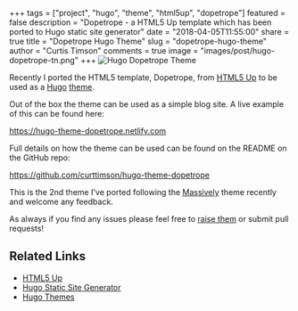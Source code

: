 +++
tags = ["project", "hugo", "theme", "html5up", "dopetrope"]
featured = false
description = "Dopetrope - a HTML5 Up template which has been ported to Hugo static site generator"
date = "2018-04-05T11:55:00"
share = true
title = "Dopetrope Hugo Theme"
slug = "dopetrope-hugo-theme"
author = "Curtis Timson"
comments = true
image = "images/post/hugo-dopetrope-tn.png"
+++
![Hugo Dopetrope Theme](/images/post/hugo-dopetrope.png)

Recently I ported the HTML5 template, Dopetrope, from [HTML5 Up](https://html5up.net/) to be used as a [Hugo](https://gohugo.io/) [theme](https://themes.gohugo.io/).

Out of the box the theme can be used as a simple blog site. A live example of this can be found here:

https://hugo-theme-dopetrope.netlify.com

Full details on how the theme can be used can be found on the README on the GitHub repo:

https://github.com/curttimson/hugo-theme-dopetrope

This is the 2nd theme I've ported following the [Massively](/post/project/massively-hugo-theme/) theme recently and welcome any feedback.

As always if you find any issues please feel free to [raise them](https://github.com/curttimson/hugo-theme-dopetrope/issues/new) or submit pull requests!

## Related Links

- [HTML5 Up](https://html5up.net/)
- [Hugo Static Site Generator](https://gohugo.io/)
- [Hugo Themes](https://themes.gohugo.io/)